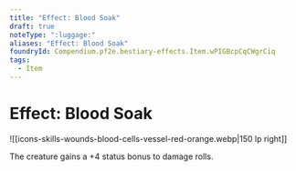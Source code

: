 ```yaml
---
title: "Effect: Blood Soak"
draft: true
noteType: ":luggage:"
aliases: "Effect: Blood Soak"
foundryId: Compendium.pf2e.bestiary-effects.Item.wPIGBcpCqCWgrCiq
tags:
  - Item
---
```


# Effect: Blood Soak
![[icons-skills-wounds-blood-cells-vessel-red-orange.webp|150 lp right]]

The creature gains a +4 status bonus to damage rolls.
